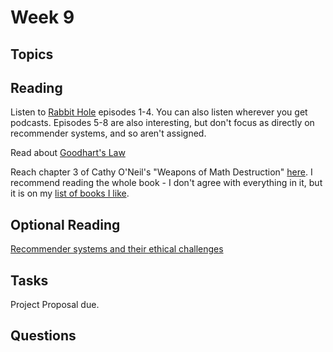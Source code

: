 # Week 9

## Topics

## Reading

Listen to [Rabbit Hole](https://www.nytimes.com/2020/04/16/podcasts/rabbit-hole-internet-youtube-virus.html) episodes 1-4.  You can also listen wherever you get podcasts. Episodes 5-8 are also interesting, but don't focus as directly on recommender systems, and so aren't assigned.

Read about [Goodhart's Law](https://en.wikipedia.org/wiki/Goodhart%27s_law)

Reach chapter 3 of Cathy O'Neil's "Weapons of Math Destruction" [here](https://github.com/jemmott/dsc180a06-fa20/blob/master/papers/Weapons-of-Math-Destruction-Cathy-ONeil-pages-deleted.pdf).  I recommend reading the whole book - I don't agree with everything in it, but it is on my [list of books I like](https://github.com/jemmott/books).

## Optional Reading

[Recommender systems and their ethical challenges](https://github.com/jemmott/dsc180a06-fa20/blob/master/papers/RecommenderSystemsAndTheirEthics.pdf)

## Tasks

Project Proposal due.

## Questions